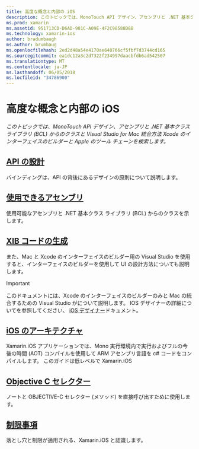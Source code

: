 ```yaml
---
title: 高度な概念と内部の iOS
description: このトピックでは、MonoTouch API デザイン、アセンブリと .NET 基本クラス ライブラリ (BCL) からのクラスと Visual Studio for Mac 統合方法 Xcode のインターフェイスのビルダーと Apple のツール チェーンを検索します。
ms.prod: xamarin
ms.assetid: 951713CD-D6AD-981C-A09E-4F2C98588D8B
ms.technology: xamarin-ios
author: bradumbaugh
ms.author: brumbaug
ms.openlocfilehash: 2ed2d48a54e4170ae640766cf5fbf7d3744cd165
ms.sourcegitcommit: ea1dc12a3c2d7322f234997daacbfdb6ad542507
ms.translationtype: MT
ms.contentlocale: ja-JP
ms.lasthandoff: 06/05/2018
ms.locfileid: "34786900"
---
```

# <a name="ios-advanced-concepts-and-internals"></a>高度な概念と内部の iOS

_このトピックでは、MonoTouch API デザイン、アセンブリと .NET 基本クラス ライブラリ (BCL) からのクラスと Visual Studio for Mac 統合方法 Xcode のインターフェイスのビルダーと Apple のツール チェーンを検索します。_

##  <a name="api-designiosinternalsapi-designindexmd"></a>[API の設計](~/ios/internals/api-design/index.md)

バインディングは、API の背後にあるデザインの原則について説明します。

##  <a name="available-assembliescross-platforminternalsavailable-assembliesmd"></a>[使用できるアセンブリ](~/cross-platform/internals/available-assemblies.md)

使用可能なアセンブリと .NET 基本クラス ライブラリ (BCL) からのクラスを示します。

##  <a name="xib-code-generationiosinternalsxib-code-generationmd"></a>[XIB コードの生成](~/ios/internals/xib-code-generation.md)

また、Mac と Xcode のインターフェイスのビルダー用の Visual Studio を使用すると、インターフェイスのビルダーを使用して UI の設計方法についても説明します。

> [!IMPORTANT]
> このドキュメントには、Xcode のインターフェイスのビルダーのみと Mac の統合するための Visual Studio がについて説明します。 IOS デザイナーの詳細についてを参照してください、 [iOS デザイナー](~/ios/user-interface/designer/index.md)ドキュメント。

##  <a name="ios-architectureiosinternalsarchitecturemd"></a>[iOS のアーキテクチャ](~/ios/internals/architecture.md)

Xamarin.iOS アプリケーションでは、Mono 実行環境内で実行およびフルの今後の時間 (AOT) コンパイルを使用して ARM アセンブリ言語を c# コードをコンパイルします。 このガイドは低レベルで Xamarin.iOS

##  <a name="objective-c-selectorsiosinternalsobjective-c-selectorsmd"></a>[Objective C セレクター](~/ios/internals/objective-c-selectors.md)

ノートと OBJECTIVE-C セレクター (メソッド) を直接呼び出すために使用します。

##  <a name="limitationslimitationsmd"></a>[制限事項](limitations.md)

落とし穴と制限が適用される、Xamarin.iOS と認識します。